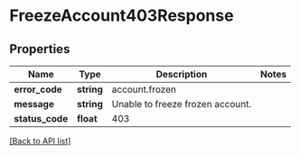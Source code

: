 # FreezeAccount403Response

## Properties

Name | Type | Description | Notes
------------ | ------------- | ------------- | -------------
**error_code** | **string** | account.frozen |
**message** | **string** | Unable to freeze frozen account. |
**status_code** | **float** | 403 |

[[Back to API list]](../../README.md#api-endpoints)
